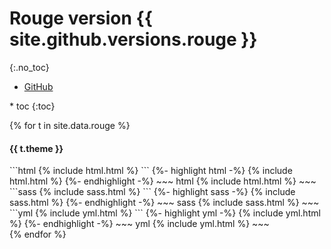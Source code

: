 ---
---

# Rouge version {{ site.github.versions.rouge }}
{:.no_toc}
- <a href="{{ site.github.repository_url }}">GitHub</a>
<aside class="right">
* toc
{:toc}
</aside>

{% for t in site.data.rouge %}
#### {{ t.theme }}
<div class="{{ t.theme | slugify }}">
```html
{% include html.html %}
```
{%- highlight html -%}
{% include html.html %}
{%- endhighlight -%}
~~~ html
{% include html.html %}
~~~
```sass
{% include sass.html %}
```
{%- highlight sass -%}
{% include sass.html %}
{%- endhighlight -%}
~~~ sass
{% include sass.html %}
~~~
```yml
{% include yml.html %}
```
{%- highlight yml -%}
{% include yml.html %}
{%- endhighlight -%}
~~~ yml
{% include yml.html %}
~~~
</div>
{% endfor %}